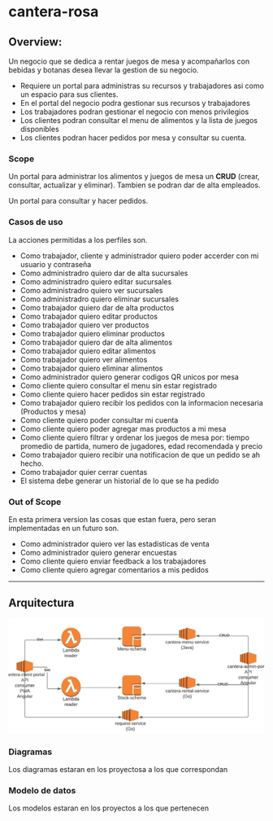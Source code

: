 # cantera-rosa

## **Overview:**

Un negocio que se dedica a rentar juegos de mesa y acompañarlos con bebidas y botanas desea llevar la gestion de su negocio.

- Requiere un portal para administras su recursos y trabajadores asi como un espacio para sus clientes.
- En el portal del negocio podra gestionar sus recursos y trabajadores
- Los trabajadores podran gestionar el negocio con menos privilegios
- Los clientes podran consultar el menu de alimentos y la lista de juegos disponibles
- Los clientes podran hacer pedidos por mesa y consultar su cuenta.
### **Scope**

Un portal para administrar los alimentos y juegos de mesa un **CRUD** (crear, consultar, actualizar y eliminar). Tambien se podran dar de alta empleados.

Un portal para consultar y hacer pedidos.

### **Casos de uso**

La acciones permitidas a los perfiles son.

- Como trabajador, cliente y administrador quiero poder accerder con mi usuario y contraseña
- Como administradro quiero dar de alta sucursales
- Como administradro quiero editar sucursales
- Como administradro quiero ver sucursales
- Como administradro quiero eliminar sucursales
- Como trabajador quiero dar de alta productos
- Como trabajador quiero editar productos
- Como trabajador quiero ver productos
- Como trabajador quiero eliminar productos
- Como trabajador quiero dar de alta alimentos
- Como trabajador quiero editar alimentos
- Como trabajador quiero ver alimentos
- Como trabajador quiero eliminar alimentos
- Como administrador quiero generar codigos QR unicos por mesa
- Como cliente quiero consultar el menu sin estar registrado
- Como cliente quiero hacer pedidos sin estar registrado
- Como trabajador quiero recibir los pedidos con la informacion necesaria (Productos y mesa)
- Como cliente quiero poder consultar mi cuenta
- Como cliente quiero poder agregar mas productos a mi mesa
- Como cliente quiero filtrar y ordenar los juegos de mesa por: tiempo promedio de partida, numero de jugadores, edad recomendada y precio
- Como trabajador quiero recibir una notificacion de que un pedido se ah hecho.
- Como trabajador quier cerrar cuentas
- El sistema debe generar un historial de lo que se ha pedido

### **Out of Scope**

En esta primera version las cosas que estan fuera, pero seran implementadas en un futuro son.

- Como administrador quiero ver las estadisticas de venta
- Como administrador quiero generar encuestas 
- Como cliente quiero enviar feedback a los trabajadores
- Como cliente quiero agregar comentarios a mis pedidos

---

## **Arquitectura**

![Infraestructure](https://github.com/esvarez/cantera-rosa/blob/master/img/cantera_infraestructura.jpeg?raw=true)

### **Diagramas**

Los diagramas estaran en los proyectosa a los que correspondan

### **Modelo de datos**

Los modelos estaran en los proyectos a los que pertenecen
